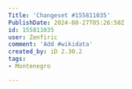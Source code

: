 ```yaml
---
Title: 'Changeset #155811035'
PublishDate: 2024-08-27T05:26:50Z
id: 155811035
user: Zenfiric
comment: 'Add #wikidata'
created_by: iD 2.30.2
tags:
- Montenegro

---
```

